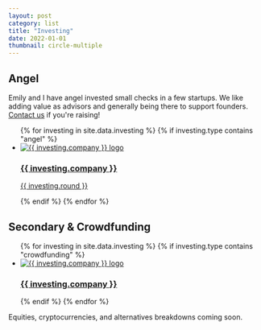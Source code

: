 ```yaml
---
layout: post
category: list
title: "Investing"
date: 2022-01-01
thumbnail: circle-multiple
---
```


## Angel

Emily and I have angel invested small checks in a few startups. We like adding value as advisors and generally being there to support founders. <a href="mailto:jahilnbrand@gmail.com">Contact us</a> if you're raising!

<ul class="card-grid card-grid-compact">
	{% for investing in site.data.investing %}
	{% if investing.type contains "angel" %}
		<li class="compact-card compact-card-medium"><a href="{{ investing.link }}">
			<img src="{{ investing.image }}" alt="{{ investing.company }} logo">
			<h3>{{ investing.company }}</h3>
			<p class="card-secondary">{{ investing.round }}</p>
		</a></li>
	{% endif %}
	{% endfor %}
</ul>

## Secondary & Crowdfunding

<ul class="card-grid card-grid-compact">
	{% for investing in site.data.investing %}
	{% if investing.type contains "crowdfunding" %}
		<li class="compact-card compact-card-medium"><a href="{{ investing.link }}">
			<img src="{{ investing.image }}" alt="{{ investing.company }} logo">
			<h3>{{ investing.company }}</h3>
		</a></li>
	{% endif %}
	{% endfor %}
</ul>

Equities, cryptocurrencies, and alternatives breakdowns coming soon.
